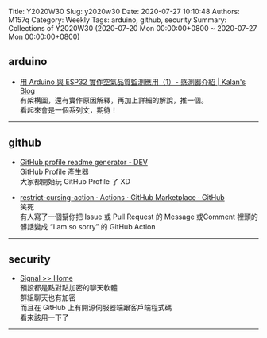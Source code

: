 Title: Y2020W30
Slug: y2020w30
Date: 2020-07-27 10:10:48
Authors: M157q
Category: Weekly
Tags: arduino, github, security
Summary: Collections of Y2020W30 (2020-07-20 Mon 00:00:00+0800 ~ 2020-07-27 Mon 00:00:00+0800)


## arduino  
- [用 Arduino 與 ESP32 實作空氣品質監測應用（1）- 感測器介紹 | Kalan's Blog](https://blog.kalan.dev/2020-07-21-arduino-esp32-co2-sensor/)  
有架構圖，還有實作原因解釋，再加上詳細的解說，推一個。  
看起來會是一個系列文，期待！  

---

## github  
- [GitHub profile readme generator - DEV](https://dev.to/arturssmirnovs/github-profile-readme-generator-m53)  
GitHub Profile 產生器  
大家都開始玩 GitHub Profile 了 XD  

- [restrict-cursing-action · Actions · GitHub Marketplace · GitHub](https://github.com/marketplace/actions/restrict-cursing-action)  
笑死  
有人寫了一個幫你把 Issue 或 Pull Request 的 Message 或Comment 裡頭的髒話變成 “I am so sorry” 的 GitHub Action  

---

## security  
- [Signal >> Home](https://www.signal.org/)  
預設都是點對點加密的聊天軟體  
群組聊天也有加密  
而且在 GitHub 上有開源伺服器端跟客戶端程式碼  
看來該用一下了  

---


